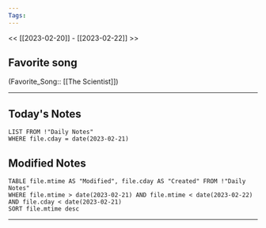 ```yaml
---
Tags:
---
```

<< [[2023-02-20]] - [[2023-02-22]] >>
## Favorite song
(Favorite_Song:: [[The Scientist]])

___
## Today's Notes
```dataview
LIST FROM !"Daily Notes"
WHERE file.cday = date(2023-02-21)
```
## Modified Notes
```dataview
TABLE file.mtime AS "Modified", file.cday AS "Created" FROM !"Daily Notes" 
WHERE file.mtime > date(2023-02-21) AND file.mtime < date(2023-02-22) AND file.cday < date(2023-02-21)
SORT file.mtime desc
```
___
